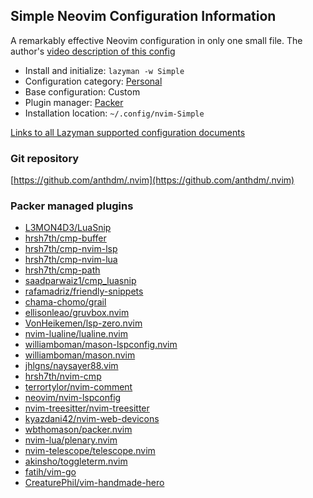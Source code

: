 ## Simple Neovim Configuration Information

A remarkably effective Neovim configuration in only one small file. The author's [video description of this config](https://youtu.be/AzhSnM0uHvM)

- Install and initialize: `lazyman -w Simple`
- Configuration category: [Personal](https://github.com/doctorfree/nvim-lazyman#personal-configurations)
- Base configuration:     Custom
- Plugin manager:         [Packer](https://github.com/wbthomason/packer.nvim)
- Installation location:  `~/.config/nvim-Simple`

[Links to all Lazyman supported configuration documents](https://github.com/doctorfree/nvim-lazyman/wiki/infodocs)

### Git repository

[https://github.com/anthdm/.nvim](https://github.com/anthdm/.nvim)

### Packer managed plugins

- [L3MON4D3/LuaSnip](https://github.com/L3MON4D3/LuaSnip)
- [hrsh7th/cmp-buffer](https://github.com/hrsh7th/cmp-buffer)
- [hrsh7th/cmp-nvim-lsp](https://github.com/hrsh7th/cmp-nvim-lsp)
- [hrsh7th/cmp-nvim-lua](https://github.com/hrsh7th/cmp-nvim-lua)
- [hrsh7th/cmp-path](https://github.com/hrsh7th/cmp-path)
- [saadparwaiz1/cmp_luasnip](https://github.com/saadparwaiz1/cmp_luasnip)
- [rafamadriz/friendly-snippets](https://github.com/rafamadriz/friendly-snippets)
- [chama-chomo/grail](https://github.com/chama-chomo/grail)
- [ellisonleao/gruvbox.nvim](https://github.com/ellisonleao/gruvbox.nvim)
- [VonHeikemen/lsp-zero.nvim](https://github.com/VonHeikemen/lsp-zero.nvim)
- [nvim-lualine/lualine.nvim](https://github.com/nvim-lualine/lualine.nvim)
- [williamboman/mason-lspconfig.nvim](https://github.com/williamboman/mason-lspconfig.nvim)
- [williamboman/mason.nvim](https://github.com/williamboman/mason.nvim)
- [jhlgns/naysayer88.vim](https://github.com/jhlgns/naysayer88.vim)
- [hrsh7th/nvim-cmp](https://github.com/hrsh7th/nvim-cmp)
- [terrortylor/nvim-comment](https://github.com/terrortylor/nvim-comment)
- [neovim/nvim-lspconfig](https://github.com/neovim/nvim-lspconfig)
- [nvim-treesitter/nvim-treesitter](https://github.com/nvim-treesitter/nvim-treesitter)
- [kyazdani42/nvim-web-devicons](https://github.com/kyazdani42/nvim-web-devicons)
- [wbthomason/packer.nvim](https://github.com/wbthomason/packer.nvim)
- [nvim-lua/plenary.nvim](https://github.com/nvim-lua/plenary.nvim)
- [nvim-telescope/telescope.nvim](https://github.com/nvim-telescope/telescope.nvim)
- [akinsho/toggleterm.nvim](https://github.com/akinsho/toggleterm.nvim)
- [fatih/vim-go](https://github.com/fatih/vim-go)
- [CreaturePhil/vim-handmade-hero](https://github.com/CreaturePhil/vim-handmade-hero)
